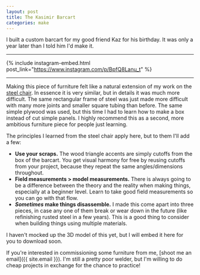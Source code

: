 ```yaml
---
layout: post
title: The Kasimir Barcart
categories: make
---
```


I built a custom barcart for my good friend Kaz for his birthday. It was only a year later than I told him I'd make it.

---

{% include instagram-embed.html post_link="https://www.instagram.com/p/BpfQ8Lanu_t" %}

---

Making this piece of furniture felt like a natural extension of my work on the [steel chair](/make/steel-plywood-chair). In essence it is very similar, but in details it was much more difficult. The same rectangular frame of steel was just made more difficult with many more joints and smaller square tubing than before. The same simple plywood was used, but this time I had to learn how to make a box instead of cut simple panels. I highly recommend this as a second, more ambitious furniture piece for people just learning.

The principles I learned from the steel chair apply here, but to them I'll add a few:
  - **Use your scraps.** The wood triangle accents are simply cutoffs from the box of the barcart. You get visual harmony for free by reusing cutoffs from your project, because they repeat the same angles/dimensions throughout.
  - **Field measurements > model measurements.** There is always going to be a difference between the theory and the reality when making things, especially at a beginner level. Learn to take good field measurements so you can go with that flow.
  - **_Sometimes_ make things disassemble.** I made this come apart into three pieces, in case any one of them break or wear down in the future (like refinishing rusted steel in a few years). This is a good thing to consider when building things using multiple materials.

I haven't mocked up the 3D model of this yet, but I will embed it here for you to download soon.

If you're interested in commissioning some furniture from me, [shoot me an email]({{ site.email }}). I'm still a pretty poor welder, but I'm willing to do cheap projects in exchange for the chance to practice!
